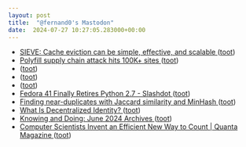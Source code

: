 ```yaml
---
layout: post
title:  "@fernand0's Mastodon"
date:  2024-07-27 10:27:05.283000+00:00
---
```

*  [SIEVE: Cache eviction can be simple, effective, and scalable ](https://www.usenix.org/publications/loginonline/sieve-cache-eviction-can-be-simple-effective-and-scalabl) ([toot](https://mastodon.social/@fernand0/112857974392875930))
*  [Polyfill supply chain attack hits 100K+ sites ](https://sansec.io/research/polyfill-supply-chain-attac) ([toot](https://mastodon.social/@fernand0/112857680503354562))
*  [ ](https://mastodon.social/users/fernand0/statuses/112857601963679871/activity) ([toot](https://mastodon.social/users/fernand0/statuses/112857601963679871/activity))
*  [ ](https://mastodon.social/users/fernand0/statuses/112857479155896955/activity) ([toot](https://mastodon.social/users/fernand0/statuses/112857479155896955/activity))
*  [ ](https://mastodon.social/@BurpBlog) ([toot](https://mastodon.social/@fernand0/112857478871829733))
*  [Fedora 41 Finally Retires Python 2.7 - Slashdot ](https://developers.slashdot.org/story/24/07/06/234249/fedora-41-finally-retires-python-2) ([toot](https://mastodon.social/@fernand0/112857450516888560))
*  [Finding near-duplicates with Jaccard similarity and MinHash ](https://blog.nelhage.com/post/fuzzy-dedup) ([toot](https://mastodon.social/@fernand0/112857294410189730))
*  [What Is Decentralized Identity? ](https://www.windley.com/archives/2024/06/what_is_decentralized_identity.shtm) ([toot](https://mastodon.social/@fernand0/112856512049193179))
*  [Knowing and Doing: June 2024 Archives   ](https://www.cs.uni.edu/~wallingf/blog/archives/monthly/2024-06.html) ([toot](https://mastodon.social/@fernand0/112855861642983610))
*  [Computer Scientists Invent an Efficient New Way to Count \| Quanta Magazine ](https://www.quantamagazine.org/computer-scientists-invent-an-efficient-new-way-to-count-20240516) ([toot](https://mastodon.social/@fernand0/112854215497206144))
